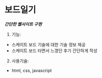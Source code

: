 # 보드일기

***간단한 웹사이트 구현***

1. 기능:
- 스케이트 보드 기술에 대한 기술 정보 제공
- 스케이트 보드 타면서 느꼈던 후기 간단하게 작성

2. 사용기술:
- html, css, javascript
